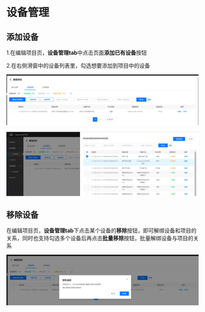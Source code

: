 # 设备管理

 ## 添加设备

1.在编辑项目页，**设备管理tab**中点击页面**添加已有设备**按钮

2.在右侧滑窗中的设备列表里，勾选想要添加到项目中的设备


![项目设备](../../../../../image/IoT/IoT-Estate/Project-Manager/Project-Device.png)




![添加设备](../../../../../image/IoT/IoT-Estate/Project-Manager/Project-Add-Device.png)


 ## 移除设备

在编辑项目页，**设备管理tab**下点击某个设备的**移除**按钮，即可解绑设备和项目的关系，同时也支持勾选多个设备后再点击**批量移除**按钮，批量解绑设备与项目的关系

![删除项目](../../../../../image/IoT/IoT-Estate/Project-Manager/Project-Remove-Device.png)
